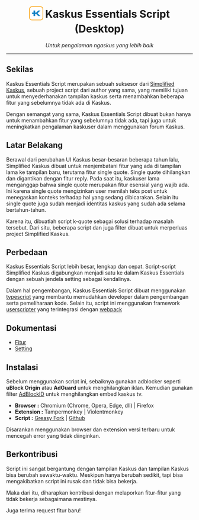 <h1 align="center">
<sub>
<img  src="https://raw.githubusercontent.com/reforget-id/kaskus-essentials-desktop/main/icon.svg" height="38" width="38">
</sub>
Kaskus Essentials Script (Desktop)
</h1>
<p align="center">
<i>Untuk pengalaman ngaskus yang lebih baik</i>
<br>
</p>

***

## Sekilas
Kaskus Essentials Script merupakan sebuah suksesor dari [Simplified Kaskus](https://github.com/reforget-id/Simplified-Kaskus), sebuah project script dari author yang sama, yang memiliki tujuan untuk menyederhanakan tampilan kaskus serta menambahkan beberapa fitur yang sebelumnya tidak ada di Kaskus. 

Dengan semangat yang sama, Kaskus Essentials Script dibuat bukan hanya untuk menambahkan fitur yang sebelumnya tidak ada, tapi juga untuk meningkatkan pengalaman kaskuser dalam menggunakan forum Kaskus.

## Latar Belakang
Berawal dari perubahan UI Kaskus besar-besaran beberapa tahun lalu, Simplified Kaskus dibuat untuk menjembatani fitur yang ada di tampilan lama ke tampilan baru, terutama fitur single quote. Single quote dihilangkan dan digantikan dengan fitur reply. Pada saat itu, kaskuser lama menganggap bahwa single quote merupakan fitur esensial yang wajib ada. Ini karena single quote mengizinkan user memilah teks post untuk menegaskan konteks terhadap hal yang sedang dibicarakan. Selain itu single quote juga sudah menjadi identitas kaskus yang sudah ada selama bertahun-tahun.

Karena itu, dibuatlah script k-quote sebagai solusi terhadap masalah tersebut. Dari situ, beberapa script dan juga filter dibuat untuk merperluas project Simplified Kaskus.

## Perbedaan
Kaskus Essentials Script lebih besar, lengkap dan cepat. Script-script Simplified Kaskus digabungkan menjadi satu ke dalam Kaskus Essentials dengan sebuah jendela setting sebagai kendalinya.

Dalam hal pengembangan, Kaskus Essentials Script dibuat menggunakan [typescript](https://www.typescriptlang.org) yang membantu memudahkan developer dalam pengembangan serta pemeliharaan kode. Selain itu, script ini menggunakan framework [userscripter](https://github.com/SimonAlling/userscripter) yang terintegrasi dengan [webpack](https://webpack.js.org)

## Dokumentasi
* [Fitur](https://github.com/reforget-id/kaskus-essentials-desktop/wiki)
* [Setting](https://github.com/reforget-id/kaskus-essentials-desktop/wiki/Setting)

## Instalasi
Sebelum menggunakan script ini, sebaiknya gunakan adblocker seperti **uBlock Origin** atau **AdGuard** untuk menghilangkan iklan. Kemudian gunakan filter [AdBlockID](https://github.com/realodix/AdBlockID) untuk menghilangkan embed kaskus tv.

* **Browser :** Chromium (Chrome, Opera, Edge, dll) | Firefox
* **Extension :** Tampermonkey | Violentmonkey
* **Script :** [Greasy Fork](https://greasyfork.org/id/scripts/441154-kaskus-essentials-desktop) | [Github](https://raw.githubusercontent.com/reforget-id/kaskus-essentials-desktop/main/dist/kaskus-essentials-desktop.user.js) 

Disarankan menggunakan browser dan extension versi terbaru untuk mencegah error yang tidak diinginkan.

## Berkontribusi
Script ini sangat bergantung dengan tampilan Kaskus dan tampilan Kaskus bisa berubah sewaktu-waktu. Meskipun hanya berubah sedikit, tapi bisa mengakibatkan script ini rusak dan tidak bisa bekerja.

Maka dari itu, diharapkan kontribusi dengan melaporkan fitur-fitur yang tidak bekerja sebagaimana mestinya. 

Juga terima request fitur baru!    